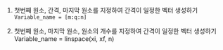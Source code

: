 
1. 첫번째 원소, 간격, 마지막 원소를 지정하여 간격이 일정한 벡터 생성하기
	`Variable_name = [m:q:n]`

2. 첫번째 원소, 마지막 원소, 원소의 개수를 지정하여 간격이 일정한 벡터 생성하기
	Variable_name = linspace(xi, xf, n)
